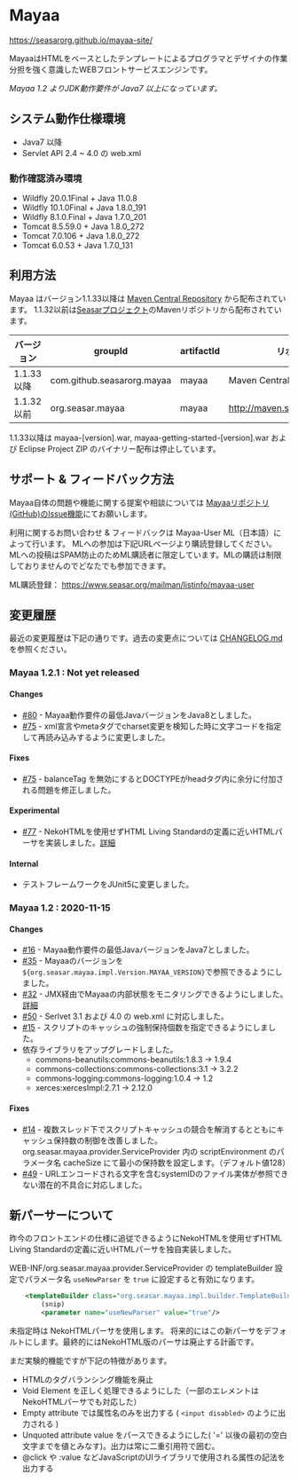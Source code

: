 # Mayaa

https://seasarorg.github.io/mayaa-site/

MayaaはHTMLをベースとしたテンプレートによるプログラマとデザイナの作業分担を強く意識したWEBフロントサービスエンジンです。

*Mayaa 1.2 よりJDK動作要件が Java7 以上になっています。*

## システム動作仕様環境
 * Java7 以降 
 * Servlet API 2.4 ~ 4.0 の web.xml

### 動作確認済み環境
 * Wildfly 20.0.1Final + Java 11.0.8
 * Wildfly 10.1.0Final + Java 1.8.0_191
 * Wildfly 8.1.0.Final + Java 1.7.0_201
 * Tomcat 8.5.59.0     + Java 1.8.0_272
 * Tomcat 7.0.106      + Java 1.8.0_272
 * Tomcat 6.0.53       + Java 1.7.0_131

## 利用方法
Mayaa はバージョン1.1.33以降は [Maven Central Repository](https://search.maven.org/artifact/com.github.seasarorg.mayaa/mayaa) から配布されています。
1.1.32以前は[Seasarプロジェクト](https://www.seasar.org)のMavenリポジトリから配布されています。

|バージョン  | groupId                    | artifactId | リポジトリ|
|----------|----------------------------|------------|-----|
|1.1.33 以降| com.github.seasarorg.mayaa | mayaa      |Maven Central Repository  |
|1.1.32 以前| org.seasar.mayaa           | mayaa      |http://maven.seasar.org/maven2/ |

1.1.33以降は mayaa-[version].war, mayaa-getting-started-[version].war および Eclipse Project ZIP のバイナリー配布は停止しています。

## サポート & フィードバック方法

Mayaa自体の問題や機能に関する提案や相談については
[Mayaaリポジトリ(GitHub)のIssue機能](https://github.com/seasarorg/mayaa/issues)にてお願いします。

利用に関するお問い合わせ & フィードバックは Mayaa-User ML（日本語）によって行います。
MLへの参加は下記URLページより購読登録してください。
MLへの投稿はSPAM防止のためML購読者に限定しています。MLの購読は制限しておりませんのでどなたでも参加できます。

ML購読登録： https://www.seasar.org/mailman/listinfo/mayaa-user

## 変更履歴
最近の変更履歴は下記の通りです。過去の変更点については [CHANGELOG.md](./CHANGELOG.md) を参照ください。

### Mayaa 1.2.1 : Not yet released

#### Changes
- [#80](https://github.com/seasarorg/mayaa/pull/80) - Mayaa動作要件の最低JavaバージョンをJava8としました。
- [#75](https://github.com/seasarorg/mayaa/issue/75) - xml宣言やmetaタグでcharset変更を検知した時に文字コードを指定して再読み込みするように変更しました。

#### Fixes
- [#75](https://github.com/seasarorg/mayaa/issues/75) - balanceTag を無効にするとDOCTYPEがheadタグ内に余分に付加される問題を修正しました。


#### Experimental
- [#77](https://github.com/seasarorg/mayaa/pull/77) -  NekoHTMLを使用せずHTML Living Standardの定義に近いHTMLパーサを実装しました。[詳細](#新パーサーについて)

#### Internal
- テストフレームワークをJUnit5に変更しました。

### Mayaa 1.2 : 2020-11-15

#### Changes
- [#16](https://github.com/seasarorg/mayaa/issues/16) - Mayaa動作要件の最低JavaバージョンをJava7としました。
- [#35](https://github.com/seasarorg/mayaa/pull/35) - Mayaaのバージョンを`${org.seasar.mayaa.impl.Version.MAYAA_VERSION}`で参照できるようにしました。
- [#32](https://github.com/seasarorg/mayaa/issues/32) - JMX経由でMayaaの内部状態をモニタリングできるようにしました。[詳細](https://github.com/seasarorg/mayaa/wiki/Management)
- [#50](https://github.com/seasarorg/mayaa/issues/50) - Serlvet 3.1 および 4.0 の web.xml に対応しました。
- [#15](https://github.com/seasarorg/mayaa/issues/15) - スクリプトのキャッシュの強制保持個数を指定できるようにしました。
- 依存ライブラリをアップグレードしました。
   * commons-beanutils:commons-beanutils:1.8.3 -> 1.9.4
   * commons-collections:commons-collections:3.1 -> 3.2.2
   * commons-logging:commons-logging:1.0.4 -> 1.2
   * xerces:xercesImpl:2.7.1 -> 2.12.0

#### Fixes
- [#14](https://github.com/seasarorg/mayaa/issues/14) - 複数スレッド下でスクリプトキャッシュの競合を解消するとともにキャッシュ保持数の制御を改善しました。
  org.seasar.mayaa.provider.ServiceProvider 内の scriptEnvironment のパラメータ名 cacheSize にて最小の保持数を設定します。（デフォルト値128）
- [#49](https://github.com/seasarorg/mayaa/pull/49) - URLエンコードされる文字を含むsystemIDのファイル実体が参照できない潜在的不具合に対応しました。


## 新パーサーについて

昨今のフロントエンドの仕様に追従できるようにNekoHTMLを使用せずHTML Living Standardの定義に近いHTMLパーサを独自実装しました。

WEB-INF/org.seasar.mayaa.provider.ServiceProvider の templateBuilder 設定でパラメータ名 `useNewParser` を `true` に設定すると有効になります。
```xml
    <templateBuilder class="org.seasar.mayaa.impl.builder.TemplateBuilderImpl">
        (snip)
        <parameter name="useNewParser" value="true"/>
```
未指定時は NekoHTMLパーサを使用します。
将来的にはこの新パーサをデフォルトにします。最終的にはNekoHTML版のパーサは廃止する計画です。

まだ実験的機能ですが下記の特徴があります。

* HTMLのタグバランシング機能を廃止
* Void Element を正しく処理できるようにした（一部のエレメントはNekoHTMLパーサでも対応した） 
* Empty attribute では属性名のみを出力する ( `<input disabled>` のように出力される )
* Unquoted attribute value をパースできるようにした( '=' 以後の最初の空白文字までを値とみなす)。出力は常に二重引用符で囲む。
* @click や :value などJavaScriptのUIライブラリで使用される属性の記法を出力する
